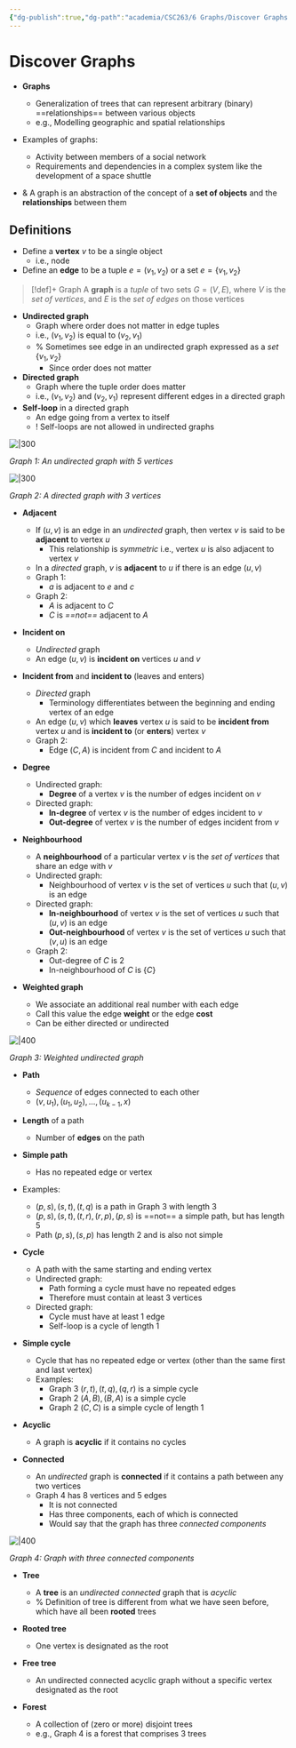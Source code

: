 ```yaml
---
{"dg-publish":true,"dg-path":"academia/CSC263/6 Graphs/Discover Graphs.md","permalink":"/academia/csc-263/6-graphs/discover-graphs/","tags":["cs","lecture","note","university"],"created":"2025-02-25T03:37:40.030-05:00","updated":"2025-02-26T02:43:32.215-05:00"}
---
```



# Discover Graphs

- **Graphs**
    - Generalization of trees that can represent arbitrary (binary) ==relationships== between various objects
    - e.g., Modelling geographic and spatial relationships
- Examples of graphs:
    - Activity between members of a social network
    - Requirements and dependencies in a complex system like the development of a space shuttle

- & A graph is an abstraction of the concept of a **set of objects** and the **relationships** between them

## Definitions

- Define a **vertex** $v$ to be a single object
    - i.e., node
- Define an **edge** to be a tuple $e = (v_{1}, v_{2})$ or a set $e = \{ v_{1}, v_{2} \}$

> [!def]+ Graph
> A **graph** is a *tuple* of two sets $G = (V, E)$, where $V$ is the *set of vertices*, and $E$ is the *set of edges* on those vertices

- **Undirected graph**
    - Graph where order does not matter in edge tuples
    - i.e., $(v_{1}, v_{2})$ is equal to $(v_{2}, v_{1})$
    - % Sometimes see edge in an undirected graph expressed as a *set* $\{ v_{1}, v_{2} \}$
        - Since order does not matter
- **Directed graph**
    - Graph where the tuple order does matter
    - i.e., $(v_{1}, v_{2})$ and $(v_{2}, v_{1})$ represent different edges in a directed graph
- **Self-loop** in a directed graph
    - An edge going from a vertex to itself
    - ! Self-loops are not allowed in undirected graphs

![|300](https://i.imgur.com/srVbevN.png)

*Graph 1: An undirected graph with 5 vertices*

![|300](https://i.imgur.com/elUAKPP.png)

*Graph 2: A directed graph with 3 vertices*

- **Adjacent**
    - If $(u, v)$ is an edge in an *undirected* graph, then vertex $v$ is said to be **adjacent** to vertex $u$
        - This relationship is *symmetric* i.e., vertex $u$ is also adjacent to vertex $v$
    - In a *directed* graph, $v$ is **adjacent** to $u$ if there is an edge $(u, v)$
    - Graph 1:
        - $a$ is adjacent to $e$ and $c$
    - Graph 2:
        - $A$ is adjacent to $C$
        - $C$ is *==not==* adjacent to $A$

- **Incident on**
    - *Undirected* graph
    - An edge $(u, v)$ is **incident on** vertices $u$ and $v$
- **Incident from** and **incident to** (leaves and enters)
    - *Directed* graph
        - Terminology differentiates between the beginning and ending vertex of an edge
    - An edge $(u, v)$ which **leaves** vertex $u$ is said to be **incident from** vertex $u$ and is **incident to** (or **enters**) vertex $v$
    - Graph 2:
        - Edge $(C, A)$ is incident from $C$ and incident to $A$

- **Degree**
    - Undirected graph:
        - **Degree** of a vertex $v$ is the number of edges incident on $v$
    - Directed graph:
        - **In-degree** of vertex $v$ is the number of edges incident to $v$
        - **Out-degree** of vertex $v$ is the number of edges incident from $v$

- **Neighbourhood**
    - A **neighbourhood** of a particular vertex $v$ is the *set of vertices* that share an edge with $v$
    - Undirected graph:
        - Neighbourhood of vertex $v$ is the set of vertices $u$ such that $(u, v)$ is an edge
    - Directed graph:
        - **In-neighbourhood** of vertex $v$ is the set of vertices $u$ such that $(u, v)$ is an edge
        - **Out-neighbourhood** of vertex $v$ is the set of vertices $u$ such that $(v, u)$ is an edge
    - Graph 2:
        - Out-degree of $C$ is 2
        - In-neighbourhood of $C$ is $\{ C \}$

- **Weighted graph**
    - We associate an additional real number with each edge
    - Call this value the edge **weight** or the edge **cost**
    - Can be either directed or undirected

![|400](https://i.imgur.com/98ij3Tu.png)

*Graph 3: Weighted undirected graph*

- **Path**
    - *Sequence* of edges connected to each other
    - $(v, u_{1}), (u_{1}, u_{2}), \dots, (u_{k - 1}, x)$
- **Length** of a path
    - Number of **edges** on the path
- **Simple path**
    - Has no repeated edge or vertex
- Examples:
    - $(p, s), (s, t), (t, q)$ is a path in Graph 3 with length 3
    - $(p,s), (s,t), (t,r), (r,p), (p,s)$ is ==not== a simple path, but has length 5
    - Path $(p, s), (s, p)$ has length 2 and is also not simple

- **Cycle**
    - A path with the same starting and ending vertex
    - Undirected graph:
        - Path forming a cycle must have no repeated edges
        - Therefore must contain at least 3 vertices
    - Directed graph:
        - Cycle must have at least 1 edge
        - Self-loop is a cycle of length 1
- **Simple cycle**
    - Cycle that has no repeated edge or vertex (other than the same first and last vertex)
    - Examples:
        - Graph 3 $(r,t), (t,q), (q,r)$ is a simple cycle
        - Graph 2 $(A,B), (B,A)$ is a simple cycle
        - Graph 2 $(C, C)$ is a simple cycle of length 1
- **Acyclic**
    - A graph is **acyclic** if it contains no cycles

- **Connected**
    - An *undirected* graph is **connected** if it contains a path between any two vertices
    - Graph 4 has 8 vertices and 5 edges
        - It is not connected
        - Has three components, each of which is connected
        - Would say that the graph has three *connected components*

![|400](https://i.imgur.com/vYT4Sk8.png)

*Graph 4: Graph with three connected components*

- **Tree**
    - A **tree** is an *undirected connected* graph that is *acyclic*
    - % Definition of tree is different from what we have seen before, which have all been **rooted** trees
- **Rooted tree**
    - One vertex is designated as the root
- **Free tree**
    - An undirected connected acyclic graph without a specific vertex designated as the root

- **Forest**
    - A collection of (zero or more) disjoint trees
    - e.g., Graph 4 is a forest that comprises 3 trees
